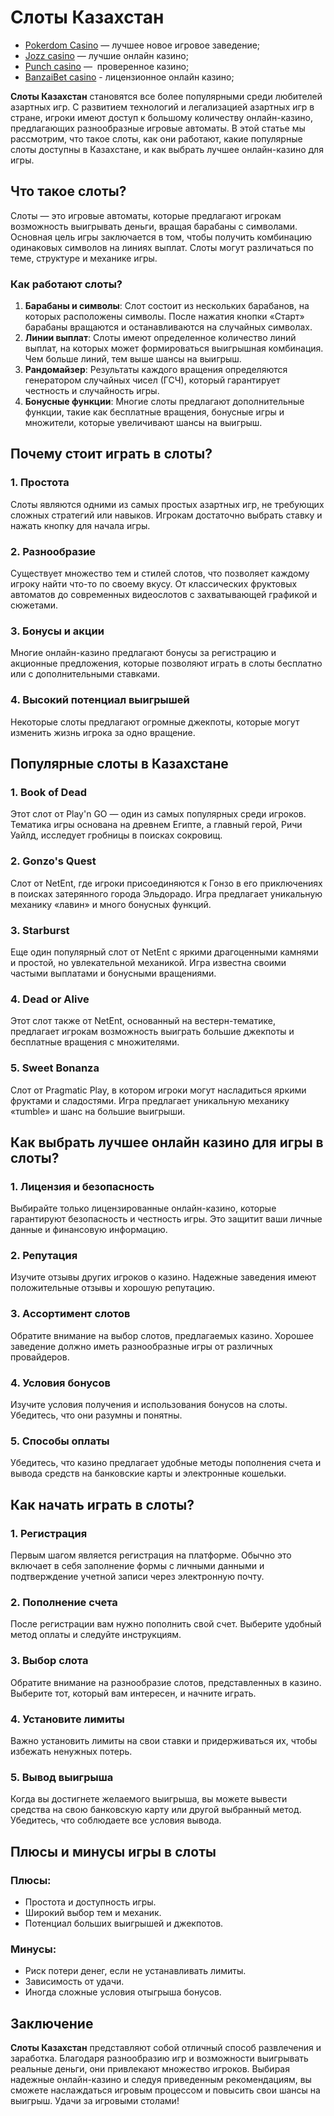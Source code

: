 # Слоты Казахстан

* [Pokerdom Casino](https://brandplay.link/FwVc4f) — лучшее новое игровое заведение;
* [Jozz casino](https://tk435zi5i9.com/alt/jozz/registration?e8250665e216213938eeaefaf3e61c0a) — лучшие онлайн казино;
* [Punch casino](https://betpunch1.com/d638d6d39) —  проверенное казино;
* [BanzaiBet casino](https://bnzstr009.com/e9rVJ) - лицензионное онлайн казино;

**Слоты Казахстан** становятся все более популярными среди любителей азартных игр. С развитием технологий и легализацией азартных игр в стране, игроки имеют доступ к большому количеству онлайн-казино, предлагающих разнообразные игровые автоматы. В этой статье мы рассмотрим, что такое слоты, как они работают, какие популярные слоты доступны в Казахстане, и как выбрать лучшее онлайн-казино для игры.

## Что такое слоты?

Слоты — это игровые автоматы, которые предлагают игрокам возможность выигрывать деньги, вращая барабаны с символами. Основная цель игры заключается в том, чтобы получить комбинацию одинаковых символов на линиях выплат. Слоты могут различаться по теме, структуре и механике игры.

### Как работают слоты?

1. **Барабаны и символы**: Слот состоит из нескольких барабанов, на которых расположены символы. После нажатия кнопки «Старт» барабаны вращаются и останавливаются на случайных символах.
2. **Линии выплат**: Слоты имеют определенное количество линий выплат, на которых может формироваться выигрышная комбинация. Чем больше линий, тем выше шансы на выигрыш.
3. **Рандомайзер**: Результаты каждого вращения определяются генератором случайных чисел (ГСЧ), который гарантирует честность и случайность игры.
4. **Бонусные функции**: Многие слоты предлагают дополнительные функции, такие как бесплатные вращения, бонусные игры и множители, которые увеличивают шансы на выигрыш.

## Почему стоит играть в слоты?

### 1. Простота

Слоты являются одними из самых простых азартных игр, не требующих сложных стратегий или навыков. Игрокам достаточно выбрать ставку и нажать кнопку для начала игры.

### 2. Разнообразие

Существует множество тем и стилей слотов, что позволяет каждому игроку найти что-то по своему вкусу. От классических фруктовых автоматов до современных видеослотов с захватывающей графикой и сюжетами.

### 3. Бонусы и акции

Многие онлайн-казино предлагают бонусы за регистрацию и акционные предложения, которые позволяют играть в слоты бесплатно или с дополнительными ставками.

### 4. Высокий потенциал выигрышей

Некоторые слоты предлагают огромные джекпоты, которые могут изменить жизнь игрока за одно вращение.

## Популярные слоты в Казахстане

### 1. **Book of Dead**

Этот слот от Play'n GO — один из самых популярных среди игроков. Тематика игры основана на древнем Египте, а главный герой, Ричи Уайлд, исследует гробницы в поисках сокровищ.

### 2. **Gonzo's Quest**

Слот от NetEnt, где игроки присоединяются к Гонзо в его приключениях в поисках затерянного города Эльдорадо. Игра предлагает уникальную механику «лавин» и много бонусных функций.

### 3. **Starburst**

Еще один популярный слот от NetEnt с яркими драгоценными камнями и простой, но увлекательной механикой. Игра известна своими частыми выплатами и бонусными вращениями.

### 4. **Dead or Alive**

Этот слот также от NetEnt, основанный на вестерн-тематике, предлагает игрокам возможность выиграть большие джекпоты и бесплатные вращения с множителями.

### 5. **Sweet Bonanza**

Слот от Pragmatic Play, в котором игроки могут насладиться яркими фруктами и сладостями. Игра предлагает уникальную механику «тumble» и шанс на большие выигрыши.

## Как выбрать лучшее онлайн казино для игры в слоты?

### 1. Лицензия и безопасность

Выбирайте только лицензированные онлайн-казино, которые гарантируют безопасность и честность игры. Это защитит ваши личные данные и финансовую информацию.

### 2. Репутация

Изучите отзывы других игроков о казино. Надежные заведения имеют положительные отзывы и хорошую репутацию.

### 3. Ассортимент слотов

Обратите внимание на выбор слотов, предлагаемых казино. Хорошее заведение должно иметь разнообразные игры от различных провайдеров.

### 4. Условия бонусов

Изучите условия получения и использования бонусов на слоты. Убедитесь, что они разумны и понятны.

### 5. Способы оплаты

Убедитесь, что казино предлагает удобные методы пополнения счета и вывода средств на банковские карты и электронные кошельки.

## Как начать играть в слоты?

### 1. Регистрация

Первым шагом является регистрация на платформе. Обычно это включает в себя заполнение формы с личными данными и подтверждение учетной записи через электронную почту.

### 2. Пополнение счета

После регистрации вам нужно пополнить свой счет. Выберите удобный метод оплаты и следуйте инструкциям.

### 3. Выбор слота

Обратите внимание на разнообразие слотов, представленных в казино. Выберите тот, который вам интересен, и начните играть.

### 4. Установите лимиты

Важно установить лимиты на свои ставки и придерживаться их, чтобы избежать ненужных потерь.

### 5. Вывод выигрыша

Когда вы достигнете желаемого выигрыша, вы можете вывести средства на свою банковскую карту или другой выбранный метод. Убедитесь, что соблюдаете все условия вывода.

## Плюсы и минусы игры в слоты

### Плюсы:

* Простота и доступность игры.
* Широкий выбор тем и механик.
* Потенциал больших выигрышей и джекпотов.

### Минусы:

* Риск потери денег, если не устанавливать лимиты.
* Зависимость от удачи.
* Иногда сложные условия отыгрыша бонусов.

## Заключение

**Слоты Казахстан** представляют собой отличный способ развлечения и заработка. Благодаря разнообразию игр и возможности выигрывать реальные деньги, они привлекают множество игроков. Выбирая надежные онлайн-казино и следуя приведенным рекомендациям, вы сможете наслаждаться игровым процессом и повысить свои шансы на выигрыш. Удачи за игровыми столами!
